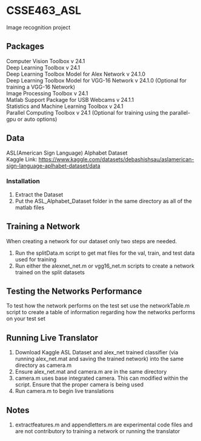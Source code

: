# CSSE463_ASL
Image recognition project


## Packages
Computer Vision Toolbox v 24.1 <br>
Deep Learning Toolbox v 24.1 <br>
Deep Learning Toolbox Model for Alex Network v 24.1.0 <br>
Deep Learning Toolbox Model for VGG-16 Network v 24.1.0 (Optional for training a VGG-16 Network)<br>
Image Processing Toolbox v 24.1 <br>
Matlab Support Package for USB Webcams v 24.1.1 <br>
Statistics and Machine Learning Toolbox v 24.1 <br>
Parallel Computing Toolbox v 24.1 (Optional for training using the parallel-gpu or auto options)<br>

## Data
ASL(American Sign Language) Alphabet Dataset<br>
Kaggle Link: https://www.kaggle.com/datasets/debashishsau/aslamerican-sign-language-aplhabet-dataset/data

### Installation
<ol>
  <li>Extract the Dataset</li>
  <li>Put the ASL_Alphabet_Dataset folder in the same directory as all of the matlab files</li>
</ol>

## Training a Network

When creating a network for our dataset only two steps are needed. 

<ol>
  <li>Run the splitData.m script to get mat files for the val, train, and test data used for training</li>
  <li>Run either the alexnet_net.m or vgg16_net.m scripts to create a network trained on the split datasets</li>
</ol>

## Testing the Networks Performance

To test how the network performs on the test set use the networkTable.m script to create a table of information regarding how the networks performs on your test set

## Running Live Translator

<ol>
  <li>Download Kaggle ASL Dataset and alex_net trained classifier (via running alex_net.mat and saving the trained network) into the same directory as camera.m </li>
  <li>Ensure alex_net.mat and camera.m are in the same directory </li>
  <li>camera.m uses base integrated camera. This can modified within the script. Ensure that the proper camera is being used </li>
  <li>Run camera.m to begin live translations</li>
</ol>

## Notes
<ol>
  <li>extractfeatures.m and appendletters.m are experimental code files and are not contributory to training a network or running the translator</li>
</ol>
